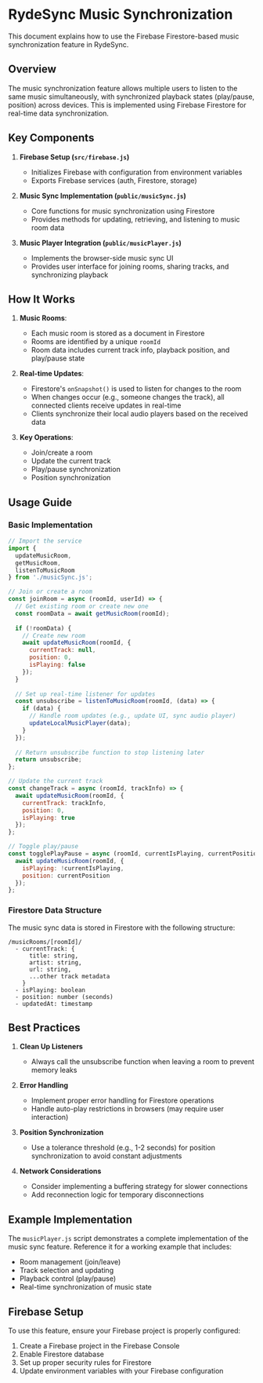 # RydeSync Music Synchronization

This document explains how to use the Firebase Firestore-based music synchronization feature in RydeSync.

## Overview

The music synchronization feature allows multiple users to listen to the same music simultaneously, with synchronized playback states (play/pause, position) across devices. This is implemented using Firebase Firestore for real-time data synchronization.

## Key Components

1. **Firebase Setup (`src/firebase.js`)**
   - Initializes Firebase with configuration from environment variables
   - Exports Firebase services (auth, Firestore, storage)

2. **Music Sync Implementation (`public/musicSync.js`)**
   - Core functions for music synchronization using Firestore
   - Provides methods for updating, retrieving, and listening to music room data

3. **Music Player Integration (`public/musicPlayer.js`)**
   - Implements the browser-side music sync UI
   - Provides user interface for joining rooms, sharing tracks, and synchronizing playback

## How It Works

1. **Music Rooms**:
   - Each music room is stored as a document in Firestore
   - Rooms are identified by a unique `roomId`
   - Room data includes current track info, playback position, and play/pause state

2. **Real-time Updates**:
   - Firestore's `onSnapshot()` is used to listen for changes to the room
   - When changes occur (e.g., someone changes the track), all connected clients receive updates in real-time
   - Clients synchronize their local audio players based on the received data

3. **Key Operations**:
   - Join/create a room
   - Update the current track
   - Play/pause synchronization
   - Position synchronization

## Usage Guide

### Basic Implementation

```javascript
// Import the service
import { 
  updateMusicRoom, 
  getMusicRoom, 
  listenToMusicRoom 
} from './musicSync.js';

// Join or create a room
const joinRoom = async (roomId, userId) => {
  // Get existing room or create new one
  const roomData = await getMusicRoom(roomId);
  
  if (!roomData) {
    // Create new room
    await updateMusicRoom(roomId, {
      currentTrack: null,
      position: 0,
      isPlaying: false
    });
  }
  
  // Set up real-time listener for updates
  const unsubscribe = listenToMusicRoom(roomId, (data) => {
    if (data) {
      // Handle room updates (e.g., update UI, sync audio player)
      updateLocalMusicPlayer(data);
    }
  });
  
  // Return unsubscribe function to stop listening later
  return unsubscribe;
};

// Update the current track
const changeTrack = async (roomId, trackInfo) => {
  await updateMusicRoom(roomId, {
    currentTrack: trackInfo,
    position: 0,
    isPlaying: true
  });
};

// Toggle play/pause
const togglePlayPause = async (roomId, currentIsPlaying, currentPosition) => {
  await updateMusicRoom(roomId, {
    isPlaying: !currentIsPlaying,
    position: currentPosition
  });
};
```

### Firestore Data Structure

The music sync data is stored in Firestore with the following structure:

```
/musicRooms/[roomId]/
  - currentTrack: {
      title: string,
      artist: string,
      url: string,
      ...other track metadata
    }
  - isPlaying: boolean
  - position: number (seconds)
  - updatedAt: timestamp
```

## Best Practices

1. **Clean Up Listeners**
   - Always call the unsubscribe function when leaving a room to prevent memory leaks

2. **Error Handling**
   - Implement proper error handling for Firestore operations
   - Handle auto-play restrictions in browsers (may require user interaction)

3. **Position Synchronization**
   - Use a tolerance threshold (e.g., 1-2 seconds) for position synchronization to avoid constant adjustments

4. **Network Considerations**
   - Consider implementing a buffering strategy for slower connections
   - Add reconnection logic for temporary disconnections

## Example Implementation

The `musicPlayer.js` script demonstrates a complete implementation of the music sync feature. Reference it for a working example that includes:

- Room management (join/leave)
- Track selection and updating
- Playback control (play/pause)
- Real-time synchronization of music state

## Firebase Setup

To use this feature, ensure your Firebase project is properly configured:

1. Create a Firebase project in the Firebase Console
2. Enable Firestore database
3. Set up proper security rules for Firestore
4. Update environment variables with your Firebase configuration 